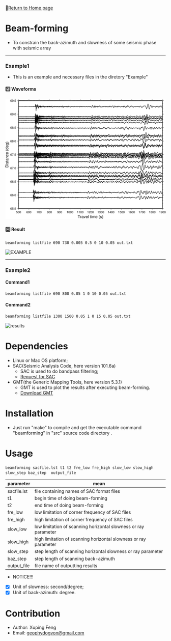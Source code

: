 :hotel:[Return to Home page](https://github.com/geophydog/geophydog.github.io)
# Beam-forming
- To constrain the back-azimuth and slowness of some seismic phase with seismic array

***

### Example1
- This is an example and necessary files in the diretory "Example" 
#### :one: Waveforms
![Waveform](https://github.com/geophydog/Beamforming_in_time_domain/blob/master/images/Waveforms.png)
#### :two: Result
```
beamforming listfile 690 730 0.005 0.5 0 10 0.05 out.txt
```
![EXAMPLE](https://github.com/geophydog/Beamforming_in_time_domain/blob/master/images/BF-690-730-0.005-0.5.png)

***

### Example2
#### Command1
```
beamforming listfile 690 800 0.05 1 0 10 0.05 out.txt
```
#### Command2
```
beamforming listfile 1300 1500 0.05 1 0 15 0.05 out.txt
```
![results](https://github.com/geophydog/Beamforming_in_time_domain/blob/master/images/Results.jpg)
# Dependencies
- Linux or Mac OS platform;  
-  SAC(Seismic Analysis Code, here version 101.6a)  
      - SAC is used to do bandpass filtering;
      - [Request for SAC](http://ds.iris.edu/ds/nodes/dmc/forms/sac/)
-  GMT(the Generic Mapping Tools, here version 5.3.1)  
      - GMT is used to plot the results after executing beam-forming.
      - [Download GMT](http://gmt.soest.hawaii.edu/projects/gmt/wiki/Download)
# Installation
- Just run "make" to compile and get the executable command "beamforming" in "src" source code directory .
# Usage
```
beamforming sacfile.lst t1 t2 fre_low fre_high slow_low slow_high slow_step baz_step  output_file 
```

| parameter |  mean |
| --------- | ----- |
| sacfile.lst| file containing names of SAC format files |
|     t1     |     begin time of doing beam-forming      |
|     t2     |     end time of doing beam-forming        |
|  fre_low   |low limitation of corner frequency of SAC files |
|  fre_high  |high limitation of corner frequency of SAC files |
|  slow_low  |low limitation of scanning horizontal slowness or ray parameter|
|  slow_high |high limitation of scanning horizontal slowness or ray parameter|
|  slow_step | step length of scanning horizontal slowness or ray parameter|
|  baz_step | step length of scanning back-azimuth |
| output_file | file name of outputting results |

- NOTICE!!!
- [x] Unit of slowness: second/degree;
- [x] Unit of back-azimuth: degree.
# Contribution
-  Author: Xuping Feng
- Email: geophydogvon@gmail.com
